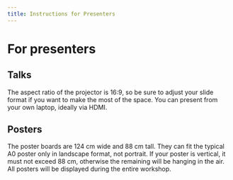 ```yaml
---
title: Instructions for Presenters
---
```


# For presenters

## Talks

The aspect ratio of the projector is 16:9, so be sure to adjust your slide format if you want to make the most of the space. You can present from your own laptop, ideally via HDMI.

## Posters

The poster boards are 124 cm wide and 88 cm tall. They can fit the typical A0 poster only in landscape format, not portrait. If your poster is vertical, it must not exceed 88 cm, otherwise the remaining will be hanging in the air. All posters will be displayed during the entire workshop.

